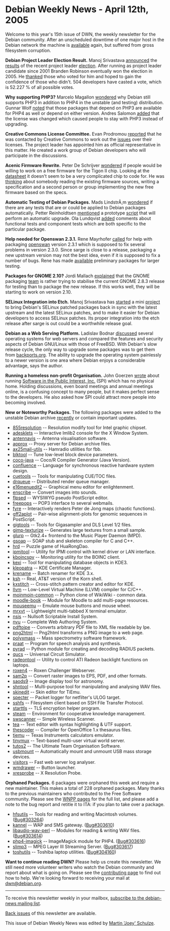 
Debian Weekly News - April 12th, 2005
=====================================


Welcome to this year's 15th issue of DWN, the weekly newsletter for the
Debian community. After an unscheduled downtime of one major host in the
Debian network the machine is [available](https://lists.debian.org/debian-devel-announce/2005/04/msg00008.html) again, but suffered from gross filesystem corruption.


**Debian Project Leader Election Result.** Manoj Srivastava [announced](https://lists.debian.org/debian-vote/2005/04/msg00028.html)
the [results](http://master.debian.org/~srivasta/leader2005_results.txt) of the recent project leader [election](https://www.debian.org/vote/2005/vote_001). After running as project
leader candidate since 2001 Branden Robinson eventually won the election in
2005. He [thanked](https://lists.debian.org/debian-project/2005/04/msg00087.html) those who voted for him and hoped to gain the confidence of those
who didn't. 504 developers have casted a vote, which is 52.227 % of all
possible votes.


**Why supporting PHP3?** Marcelo Magallon [wondered](https://lists.debian.org/debian-devel/2005/04/msg00216.html)
why Debian still supports PHP3 in addition to PHP4 in the unstable (and
testing) distribution. Gunnar Wolf [noted](https://lists.debian.org/debian-devel/2005/04/msg00234.html)
that those packages that depend on PHP3 are available for PHP4 as well or depend on either
version. Andres Salomon [added](https://lists.debian.org/debian-devel/2005/04/msg00244.html)
that the license was changed which caused people to stay with PHP3 instead of
upgrading.


**Creative Commons License Committee.** Evan Prodromou [reported](https://lists.debian.org/debian-legal/2005/04/msg00031.html)
that he was contacted by Creative Commons to work out the [issues](https://people.debian.org/~evan/ccsummary.html) over their
licenses. The project leader has appointed him as official representative in
this matter. He created a work group of Debian developers who will participate
in the discussions.


**Acenic Firmware Rewrite.** Peter De Schrijver [wondered](https://lists.debian.org/debian-devel/2005/04/msg00285.html)
if people would be willing to work on a free firmware for the Tigon II chip.
Looking at the [datasheet](http://alteon.shareable.org/firmware-source/12.4.13/tigonbk.pdf.bz2) it doesn't seem to be a very complicated chip to code for. He
was [thinking](https://lists.debian.org/debian-devel/2005/04/msg00425.html) about somebody reading the existing firmware sources, writing a
specification and a second person or group implementing the new free firmware
based on the specs.


**Automatic Testing of Debian Packages.** Mads LindstrÃ¸m [wondered](https://lists.debian.org/debian-devel/2005/04/msg00377.html)
if there are any tests that are or could be applied to Debian packages
automatically. Petter Reinholdtsen [mentioned](https://lists.debian.org/debian-devel/2005/04/msg00380.html)
a prototype [script](http://developer.skolelinux.no/~pere/upgrade-testing/) that will perform an automatic upgrade. Ola Lundqvist [added](https://lists.debian.org/debian-devel/2005/04/msg00440.html)
comments about functional tests and component tests which are both specific to
the particular package.


**Help needed for Openswan 2.3.1.** Rene Mayrhofer [called](https://lists.debian.org/debian-devel/2005/04/msg00411.html)
for help with packaging [openswan](http://www.openswan.org/)
version 2.3.1 which is supposed to fix several problems in version 2.3.0.
Since sarge is close to a release, packaging a new upstream version may not
the best idea, even if it is supposed to fix a number of bugs. Rene has made
[available](http://www.gibraltar.at/~rene/openswan/) preliminary
packages for larger testing.


**Packages for GNOME 2.10?** Jordi Mallach [explained](http://oskuro.net/blog/freesoftware/debian-gnome-2.10-2005-03-10-14-49) that the GNOME packaging [team](http://pkg-gnome.alioth.debian.org/) is rather trying to
stabilise the current GNOME 2.8.3 release for testing than to package the new
release. If this works well, they will be starting to work on version
2.10.


**SELinux Integration into Etch.** Manoj Srivastava has [started](http://www.golden-gryphon.com/blog/manoj/software/security/manoj.2005.03.07.html) a mini [project](http://www.golden-gryphon.com/software/security/selinux.xhtml)
to bring Debian's SELinux patched packages back in sync with the latest
upstream and the latest SELinux patches, and to make it easier for Debian
developers to access SELinux patches. Its proper integration into the etch
release after sarge is out could be a worthwhile release goal.


**Debian as a Web Serving Platform.** Ladislav Bodnar [discussed](http://lwn.net/Articles/123949/) several operating systems
for web servers and compared the features and security aspects of Debian
GNU/Linux with those of FreeBSD. With Debian's slow release cycle, the only
way to upgrade some packages was to get them from [backports.org](http://www.backports.org/). The ability to upgrade
the operating system painlessly to a newer version is one area where Debian
enjoys a considerable advantage, says the author.


**Running a homeless non-profit Organisation.** John Goerzen
[wrote](http://changelog.complete.org/node/248) about running [Software in the Public Interest, Inc.](https://www.spi-inc.org/) (SPI)
which has no physical home. Holding discussions, even board meetings and
annual meetings online, is a confusing concept to many people, but it makes
perfect sense to the developers. He also asked how SPI could attract more
people into becoming involved.


**New or Noteworthy Packages.** The following packages were
added to the unstable Debian archive [recently](https://packages.debian.org/unstable/newpkg_main) or contain
important updates.


* [855resolution](https://packages.debian.org/unstable/x11/855resolution)
 -- Resolution modify tool for Intel graphic chipset.
* [adesklets](https://packages.debian.org/unstable/x11/adesklets)
 -- Interactive Imlib2 console for the X Window System.
* [antennavis](https://packages.debian.org/unstable/hamradio/antennavis)
 -- Antenna visualisation software.
* [approx](https://packages.debian.org/unstable/admin/approx)
 -- Proxy server for Debian archive files.
* [ax25mail-utils](https://packages.debian.org/unstable/hamradio/ax25mail-utils)
 -- Hamradio utilities for fbb.
* [blktool](https://packages.debian.org/unstable/admin/blktool)
 -- Tune low-level block device parameters.
* [coco-java](https://packages.debian.org/unstable/devel/coco-java)
 -- Coco/R Compiler Generator (Java Version).
* [confluence](https://packages.debian.org/unstable/electronics/confluence)
 -- Language for synchronous reactive hardware system design.
* [cuetools](https://packages.debian.org/unstable/utils/cuetools)
 -- Tools for manipulating CUE/TOC files.
* [drqueue](https://packages.debian.org/unstable/net/drqueue)
 -- Distributed render queue manager.
* [e16menuedit2](https://packages.debian.org/unstable/x11/e16menuedit2)
 -- Graphical menu editor for enlightenment.
* [enscribe](https://packages.debian.org/unstable/sound/enscribe)
 -- Convert images into sounds.
* [flpsed](https://packages.debian.org/unstable/graphics/flpsed)
 -- WYSIWYG pseudo PostScript editor.
* [freepops](https://packages.debian.org/unstable/mail/freepops)
 -- POP3 interface to several webmails.
* [fyre](https://packages.debian.org/unstable/graphics/fyre)
 -- Interactively renders Peter de Jong maps (chaotic functions).
* [gff2aplot](https://packages.debian.org/unstable/science/gff2aplot)
 -- Pair-wise alignment-plots for genomic sequences in PostScript.
* [gigtools](https://packages.debian.org/unstable/utils/gigtools)
 -- Tools for Gigasampler and DLS Level 1/2 files.
* [gimp-texturize](https://packages.debian.org/unstable/graphics/gimp-texturize)
 -- Generates large textures from a small sample.
* [glurp](https://packages.debian.org/unstable/x11/glurp)
 -- Gtk2.4+ frontend to the Music Player Daemon (MPD).
* [gsoap](https://packages.debian.org/unstable/devel/gsoap)
 -- SOAP stub and skeleton compiler for C and C++.
* [hrd](https://packages.debian.org/unstable/games/hrd)
 -- Puzzle game of HuaRongDao.
* [ipmitool](https://packages.debian.org/unstable/utils/ipmitool)
 -- Utility for IPMI control with kernel driver or LAN interface.
* [kboincspy](https://packages.debian.org/unstable/kde/kboincspy)
 -- Monitoring utility for the BOINC client.
* [kexi](https://packages.debian.org/unstable/kde/kexi)
 -- Tool for manipulating database objects in KDE3.
* [kleopatra](https://packages.debian.org/unstable/net/kleopatra)
 -- KDE Certificate Manager.
* [krename](https://packages.debian.org/unstable/kde/krename)
 -- Batch renamer for KDE 3.x.
* [ksh](https://packages.debian.org/unstable/shells/ksh)
 -- Real, AT&T version of the Korn shell.
* [kxstitch](https://packages.debian.org/unstable/kde/kxstitch)
 -- Cross-stitch pattern creator and editor for KDE.
* [llvm](https://packages.debian.org/unstable/devel/llvm)
 -- Low-Level Virtual Machine (LLVM) compiler for C/C++.
* [moinmoin-common](https://packages.debian.org/unstable/net/moinmoin-common)
 -- Python clone of WikiWiki - common data.
* [moodle-book](https://packages.debian.org/unstable/web/moodle-book)
 -- Module for Moodle to add multi-page resources.
* [mouseemu](https://packages.debian.org/unstable/utils/mouseemu)
 -- Emulate mouse buttons and mouse wheel.
* [mrxvt](https://packages.debian.org/unstable/x11/mrxvt)
 -- Lightweight multi-tabbed X terminal emulator.
* [nsis](https://packages.debian.org/unstable/devel/nsis)
 -- Nullsoft Scriptable Install System.
* [nvu](https://packages.debian.org/unstable/web/nvu)
 -- Complete Web Authoring System.
* [pdftoipe](https://packages.debian.org/unstable/graphics/pdftoipe)
 -- Converts arbitrary PDF file to XML file readable by Ipe.
* [png2html](https://packages.debian.org/unstable/graphics/png2html)
 -- Png2html transforms a PNG image to a web page.
* [polyxmass](https://packages.debian.org/unstable/science/polyxmass)
 -- Mass spectrometry software framework.
* [praat](https://packages.debian.org/unstable/science/praat)
 -- Program for speech analysis and synthesis.
* [pyrad](https://packages.debian.org/unstable/python/pyrad)
 -- Python module for creating and decoding RADIUS packets.
* [qucs](https://packages.debian.org/unstable/electronics/qucs)
 -- Universal Circuit Simulator.
* [radeontool](https://packages.debian.org/unstable/utils/radeontool)
 -- Utility to control ATI Radeon backlight functions on laptops.
* [roxen4](https://packages.debian.org/unstable/web/roxen4)
 -- Roxen Challenger Webserver.
* [sam2p](https://packages.debian.org/unstable/graphics/sam2p)
 -- Convert raster images to EPS, PDF, and other formats.
* [saods9](https://packages.debian.org/unstable/science/saods9)
 -- Image display tool for astronomy.
* [shntool](https://packages.debian.org/unstable/utils/shntool)
 -- Multi-purpose tool for manipulating and analysing WAV files.
* [skinedit](https://packages.debian.org/unstable/math/skinedit)
 -- Skin editor for TiEmu.
* [specter](https://packages.debian.org/unstable/net/specter)
 -- Packet logger for netfilter's ULOG target.
* [sshfs](https://packages.debian.org/unstable/utils/sshfs)
 -- Filesystem client based on SSH File Transfer Protocol.
* [starttls](https://packages.debian.org/unstable/net/starttls)
 -- TLS encryption helper program.
* [steam](https://packages.debian.org/unstable/misc/steam)
 -- Environment for cooperative knowledge management.
* [swscanner](https://packages.debian.org/unstable/net/swscanner)
 -- Simple Wireless Scanner.
* [tea](https://packages.debian.org/unstable/editors/tea)
 -- Text editor with syntax highlighting & UTF support.
* [thescoder](https://packages.debian.org/unstable/text/thescoder)
 -- Compiler for OpenOffice 1.x thesaurus files.
* [tiemu](https://packages.debian.org/unstable/math/tiemu)
 -- Texas Instruments calculators emulator.
* [tinymux](https://packages.debian.org/unstable/games/tinymux)
 -- Text-based multi-user virtual world server.
* [tutos2](https://packages.debian.org/unstable/web/tutos2)
 -- The Ultimate Team Organisation Software.
* [usbmount](https://packages.debian.org/unstable/admin/usbmount)
 -- Automatically mount and unmount USB mass storage devices.
* [visitors](https://packages.debian.org/unstable/web/visitors)
 -- Fast web server log analyser.
* [wmdrawer](https://packages.debian.org/unstable/x11/wmdrawer)
 -- Button launcher.
* [xresprobe](https://packages.debian.org/unstable/x11/xresprobe)
 -- X Resolution Probe.


**Orphaned Packages.** 6 packages were orphaned this week and
require a new maintainer. This makes a total of 228 orphaned packages. Many
thanks to the previous maintainers who contributed to the Free Software
community. Please see the [WNPP pages](https://www.debian.org/devel/wnpp/) for
the full list, and please add a note to the bug report and retitle it to ITA:
if you plan to take over a package.


* [hfsutils](https://packages.debian.org/unstable/otherosfs/hfsutils)
 -- Tools for reading and writing Macintosh volumes.
 ([Bug#303264](https://bugs.debian.org/303264))
* [kannel](https://packages.debian.org/unstable/net/kannel)
 -- WAP and SMS gateway.
 ([Bug#303610](https://bugs.debian.org/303610))
* [libaudio-wav-perl](https://packages.debian.org/unstable/perl/libaudio-wav-perl)
 -- Modules for reading & writing WAV files.
 ([Bug#303614](https://bugs.debian.org/303614))
* [php4-imagick](https://packages.debian.org/unstable/web/php4-imagick)
 -- ImageMagick module for PHP4.
 ([Bug#303616](https://bugs.debian.org/303616))
* [slimp3](https://packages.debian.org/unstable/sound/slimp3)
 -- MPEG Layer III Streaming Server.
 ([Bug#303617](https://bugs.debian.org/303617))
* [toshutils](https://packages.debian.org/unstable/utils/toshutils)
 -- Toshiba laptop utilities.
 ([Bug#304160](https://bugs.debian.org/304160))


**Want to continue reading DWN?** Please help us create this
newsletter. We still need more volunteer writers who watch the Debian
community and report about what is going on. Please see the [contributing page](https://www.debian.org/News/weekly/contributing) to find out how
to help. We're looking forward to receiving your mail at [dwn@debian.org](mailto:dwn@debian.org).




---



 To receive this newsletter weekly in your mailbox, [subscribe to the debian-news mailing list](https://lists.debian.org/debian-news/).



[Back issues](https://www.debian.org/News/weekly/) of this newsletter are available.



This issue of Debian Weekly News was edited by [Martin 'Joey' Schulze](mailto:dwn@debian.org).




